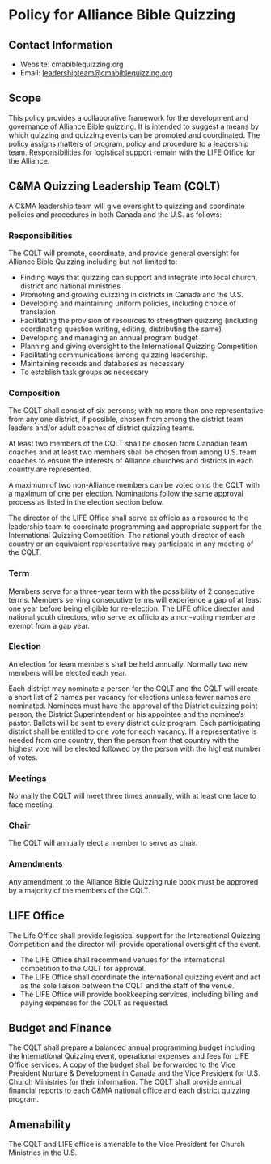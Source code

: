 # Policy for Alliance Bible Quizzing

## Contact Information

- Website: cmabiblequizzing.org
- Email: leadershipteam@cmabiblequizzing.org

## Scope

This policy provides a collaborative framework for the development and governance of Alliance Bible quizzing. It is intended to suggest a means by which quizzing and quizzing events can be promoted and coordinated. The policy assigns matters of program, policy and procedure to a leadership team. Responsibilities for logistical support remain with the LIFE Office for the Alliance.

## C&MA Quizzing Leadership Team (CQLT)

A C&MA leadership team will give oversight to quizzing and coordinate policies and procedures in both Canada and the U.S. as follows:

### Responsibilities

The CQLT will promote, coordinate, and provide general oversight for Alliance Bible Quizzing including but not limited to:

- Finding ways that quizzing can support and integrate into local church, district and national ministries
- Promoting and growing quizzing in districts in Canada and the U.S.
- Developing and maintaining uniform policies, including choice of translation
- Facilitating the provision of resources to strengthen quizzing (including coordinating question writing, editing, distributing the same)
- Developing and managing an annual program budget
- Planning and giving oversight to the International Quizzing Competition
- Facilitating communications among quizzing leadership.
- Maintaining records and databases as necessary
- To establish task groups as necessary

### Composition

The CQLT shall consist of six persons; with no more than one representative from any one district, if possible, chosen from among the district team leaders and/or adult coaches of district quizzing teams. 

At least two members of the CQLT shall be chosen from Canadian team coaches and at least two members shall be chosen from among U.S. team coaches to ensure the interests of Alliance churches and districts in each country are represented. 

A maximum of two non-Alliance members can be voted onto the CQLT with a maximum of one per election. Nominations follow the same approval process as listed in the election section below.

The director of the LIFE Office shall serve ex officio as a resource to the leadership team to coordinate programming and appropriate support for the International Quizzing Competition. The national youth director of each country or an equivalent representative may participate in any meeting of the CQLT.

### Term

Members serve for a three-year term with the possibility of 2 consecutive terms. Members serving consecutive terms will experience a gap of at least one year before being eligible for re-election. The LIFE office director and national youth directors, who serve ex officio as a non-voting member are exempt from a gap year.

### Election

An election for team members shall be held annually. Normally two new members will be elected each year.

Each district may nominate a person for the CQLT and the CQLT will create a short list of 2 names per vacancy for elections unless fewer names are nominated. Nominees must have the approval of the District quizzing point person, the District Superintendent or his appointee and the nominee’s pastor. Ballots will be sent to every district quiz program. Each participating district shall be entitled to one vote for each vacancy. If a representative is needed from one country, then the person from that country with the highest vote will be elected followed by the person with the highest number of votes.

### Meetings

Normally the CQLT will meet three times annually, with at least one face to face meeting.

### Chair

The CQLT will annually elect a member to serve as chair.

### Amendments

Any amendment to the Alliance Bible Quizzing rule book must be approved by a majority of the members of the CQLT.

## LIFE Office

The Life Office shall provide logistical support for the International Quizzing Competition and the director will provide operational oversight of the event.

- The LIFE Office shall recommend venues for the international competition to the CQLT for approval.
- The LIFE Office shall coordinate the international quizzing event and act as the sole liaison between the CQLT and the staff of the venue.
- The LIFE Office will provide bookkeeping services, including billing and paying expenses for the CQLT as requested.

## Budget and Finance

The CQLT shall prepare a balanced annual programming budget including the International Quizzing event, operational expenses and fees for LIFE Office services. A copy of the budget shall be forwarded to the Vice President Nurture & Development in Canada and the Vice President for U.S. Church Ministries for their information. The CQLT shall provide annual financial reports to each C&MA national office and each district quizzing program.

## Amenability

The CQLT and LIFE office is amenable to the Vice President for Church Ministries in the U.S.
